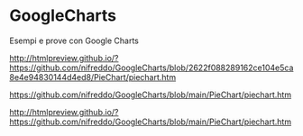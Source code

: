 # GoogleCharts
Esempi e prove con Google Charts

http://htmlpreview.github.io/?https://github.com/nifreddo/GoogleCharts/blob/2622f088289162ce104e5ca8e4e94830144d4ed8/PieChart/piechart.htm

https://github.com/nifreddo/GoogleCharts/blob/main/PieChart/piechart.htm

http://htmlpreview.github.io/?https://github.com/nifreddo/GoogleCharts/blob/main/PieChart/piechart.htm
